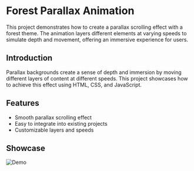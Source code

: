 # Forest Parallax Animation
This project demonstrates how to create a parallax scrolling effect with a forest theme. The animation layers different elements at varying speeds to simulate depth and movement, offering an immersive experience for users.

## Introduction
Parallax backgrounds create a sense of depth and immersion by moving different layers of content at different speeds. This project showcases how to achieve this effect using HTML, CSS, and JavaScript.

## Features
- Smooth parallax scrolling effect
- Easy to integrate into existing projects
- Customizable layers and speeds

## Showcase
![Demo](https://cloud-kp35yo8mm-hack-club-bot.vercel.app/0parallax-forest-animation.gif)